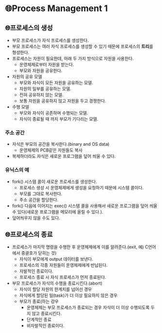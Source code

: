 # 🌐Process Management 1

## 🌐프로세스의 생성

- 부모 프로세스가 자식 프로세스를 생성한다.
- 부모 프로세스는 여러 자식 프로세스를 생성할 수 있기 때문에 프로세스의 **트리**를 형성한다.
- 프로세스는 자원이 필요한데, 아래 두 가지 방식으로 자원을 사용한다.
  - 운영체제로부터 자원을 받는다.
  - 부모와 자원을 공유한다.
- 자원의 공유 모델
  - 부모와 자식이 모든 자원을 공유하는 모델.
  - 자원의 일부를 공유하는 모델.
  - 전혀 공유하지 않는 모델.
  - 보통 자원을 공유하지 않고 자원을 두고 경쟁한다.
- 수행 모델
  - 부모와 자식이 공존하며 수행되는 모델.
  - 자식이 종료될 때 까지 부모가 기다리는 모델.

### 주소 공간

- 자식은 부모의 공간을 복사한다.(binary and OS data)
  - 운영체제의 PCB같은 자원들도 복사
- 복제하더라도 자식은 새로운 프로그램을 덮어 씌울 수 있다.

### 유닉스의 예

- fork() 시스템 콜이 새로운 프로세스를 생성한다.
  - 프로세스 생성 시 운영체제에게 생성을 요청하기 때문에 시스템 콜이다.
  - 부모를 그대로 복사한다.
  - 주소 공간을 할당한다.
- fork() 다음에 이어지는 exec() 시스템 콜을 사용해서 새로운 프로그램을 덮어 씌울 수 있다(새로운 프로그램을 메모리에 올릴 수 있다.).
- 덮어씌우지 않을 수도 있다. 

## 🌐프로세스의 종료

- 프로세스가 마지막 명령을 수행한 후 운영체제에게 이를 알려준다.(exit, 예) C언어에서 중괄호가 닫히는 것)
  - 자식이 부모에게 output 데이터를 보낸다.
  - 프로세스의 각종 자원들이 운영체제에게 반납된다.
  - 자발적인 종료이다.
  - 프로세스 종료 시 자식 프로세스가 먼저 종료된다.
- 부모 프로세스가 자식의 수행을 종료시킨다.(abort)
  - 자식이 할당 자원의 한계치를 넘어선 경우
  - 자식에게 할당된 일(task)가 더 이상 필요하지 않은 경우
  - 부모가 종료(하는 걍우
    - 운영체제는 부모 프로세스가 종료되는 경우 자식이 더 이상 수행되도록 두지 않고 종료시킨다.
    - 단계적인 종료
    - 비자발적인 종료이다.

